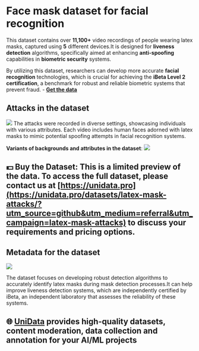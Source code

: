 # Face mask dataset for facial recognition

This dataset contains over **11,100+** video recordings of people wearing latex masks, captured using **5** different devices.It is designed for **liveness detection** algorithms, specifically aimed at enhancing **anti-spoofing** capabilities in **biometric security** systems.

By utilizing this dataset, researchers can develop more accurate **facial recognition** technologies, which is crucial for achieving the **iBeta Level 2 certification**, a benchmark for robust and reliable biometric systems that prevent fraud.  - **[Get the data](https://unidata.pro/datasets/latex-mask-attacks/?utm_source=github&utm_medium=referral&utm_campaign=latex-mask-attacks)**

## Attacks in the dataset
![](https://www.googleapis.com/download/storage/v1/b/kaggle-user-content/o/inbox%2F22059654%2Fd26999e74b04cead23f9d84385faa35e%2FFrame%20160.png?generation=1731108775128647&alt=media)
The attacks were recorded in diverse settings, showcasing individuals with various attributes. Each video includes human faces adorned with latex masks to mimic potential spoofing attempts in facial recognition systems.

**Variants of backgrounds and attributes in the dataset**:
![](https://www.googleapis.com/download/storage/v1/b/kaggle-user-content/o/inbox%2F22059654%2Fbf3ed70a8a519ebb4bbdd8fc634bd4f3%2FFrame%20146%20(2).png?generation=1730208154622175&alt=media)
## 💵 Buy the Dataset: This is a limited preview of the data. To access the full dataset, please contact us at [https://unidata.pro](https://unidata.pro/datasets/latex-mask-attacks/?utm_source=github&utm_medium=referral&utm_campaign=latex-mask-attacks) to discuss your requirements and pricing options.

## Metadata for the dataset
![](https://www.googleapis.com/download/storage/v1/b/kaggle-user-content/o/inbox%2F22059654%2F8c9af8a5c224c7579dbfa5ab9bf0cd96%2FFrame%20161%20(3).png?generation=1731112946301570&alt=media)

The dataset focuses on developing robust detection algorithms to accurately identify latex masks during mask detection processes.It can help improve liveness detection systems, which are independently certified by iBeta, an independent laboratory that assesses the reliability of these systems.

## 🌐 [UniData](https://unidata.pro/datasets/latex-mask-attacks/?utm_source=github&utm_medium=referral&utm_campaign=latex-mask-attacks) provides high-quality datasets, content moderation, data collection and annotation for your AI/ML projects 
